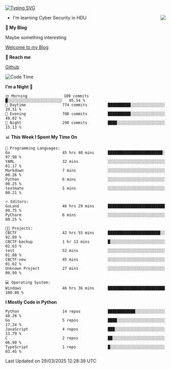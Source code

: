 [![Typing SVG](https://readme-typing-svg.herokuapp.com?font=Fira+Code&pause=1000&random=false&width=450&height=60&lines=Hello+%F0%9F%91%8B%F0%9F%8F%BB;I'm+JBNRZ)](https://git.io/typing-svg)

<a href="#">
  <img align="right" src="https://github-readme-stats.vercel.app/api?username=JBNRZ&show_icons=true&bg_color=15,f2f7fd,E0EAFC" />
</a>

- I'm learning Cyber Security in HDU

 **🌱 My Blog**

Maybe something interesting

[Welcome to my Blog](https://jbnrz.com.cn/)

 **💬 Reach me** 

[Github](https://github.com/JBNRZ)


<!--START_SECTION:waka-->
![Code Time](http://img.shields.io/badge/Code%20Time-1%2C088%20hrs%2031%20mins-blue)

**I'm a Night 🦉** 

```text
🌞 Morning                109 commits         █░░░░░░░░░░░░░░░░░░░░░░░░   05.54 % 
🌆 Daytime                774 commits         ██████████░░░░░░░░░░░░░░░   39.31 % 
🌃 Evening                788 commits         ██████████░░░░░░░░░░░░░░░   40.02 % 
🌙 Night                  298 commits         ████░░░░░░░░░░░░░░░░░░░░░   15.13 % 
```


📊 **This Week I Spent My Time On** 

```text
💬 Programming Languages: 
Go                       45 hrs 40 mins      ████████████████████████░   97.98 % 
YAML                     32 mins             ░░░░░░░░░░░░░░░░░░░░░░░░░   01.17 % 
Markdown                 7 mins              ░░░░░░░░░░░░░░░░░░░░░░░░░   00.26 % 
Python                   6 mins              ░░░░░░░░░░░░░░░░░░░░░░░░░   00.25 % 
textmate                 5 mins              ░░░░░░░░░░░░░░░░░░░░░░░░░   00.21 % 

🔥 Editors: 
GoLand                   46 hrs 29 mins      █████████████████████████   99.75 % 
PyCharm                  6 mins              ░░░░░░░░░░░░░░░░░░░░░░░░░   00.25 % 

🐱‍💻 Projects: 
CBCTF                    42 hrs 55 mins      ███████████████████████░░   92.09 % 
CBCTF-backup             1 hr 13 mins        █░░░░░░░░░░░░░░░░░░░░░░░░   02.63 % 
test                     52 mins             ░░░░░░░░░░░░░░░░░░░░░░░░░   01.88 % 
CBCTF-new                45 mins             ░░░░░░░░░░░░░░░░░░░░░░░░░   01.62 % 
Unknown Project          27 mins             ░░░░░░░░░░░░░░░░░░░░░░░░░   00.99 % 

💻 Operating System: 
Windows                  46 hrs 36 mins      █████████████████████████   100.00 % 
```

**I Mostly Code in Python** 

```text
Python                   14 repos            ████████████░░░░░░░░░░░░░   48.28 % 
Go                       5 repos             ████░░░░░░░░░░░░░░░░░░░░░   17.24 % 
JavaScript               4 repos             ███░░░░░░░░░░░░░░░░░░░░░░   13.79 % 
C                        2 repos             ██░░░░░░░░░░░░░░░░░░░░░░░   06.90 % 
TypeScript               1 repo              █░░░░░░░░░░░░░░░░░░░░░░░░   03.45 % 
```




 Last Updated on 29/03/2025 12:28:39 UTC
<!--END_SECTION:waka-->
